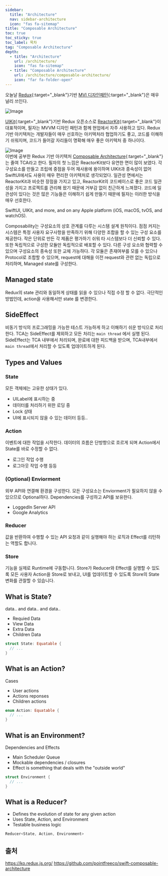 ```yaml
---
sidebar:
  title: "Architecture"
  nav: sidebar-architecture
  icon: "fas fa-sitemap"
title: "Composable Architecture"
toc: true
toc_sticky: true
toc_label: 목차
tag: "Composable Architecture"
depth:
  - title: "Architecture"
    url: /architecture/
    icon: "fas fa-sitemap"
  - title: "Composable Architecture"
    url: /architecture/composable-architecture/
    icon: "far fa-folder-open"
---
```

오늘날 [<i class="fas fa-link"></i>Redux](https://github.com/reduxjs/redux){:target="_blank"}기반 [<i class="fas fa-link"></i>MVI 디자인패턴](https://amsterdamstandard.com/en/post/modern-android-architecture-with-mvi-design-pattern){:target="_blank"}은 매우 널리 쓰인다.  

![Image](https://images.velog.io/images/wooder2050/post/22581891-9ac2-40c9-bfba-bf9b7dfe6b67/redux.jpg)  

[<i class="fas fa-link"></i> UIKit](https://developer.apple.com/documentation/uikit){:target="_blank"}기반 Redux 오픈소스로 [<i class="fas fa-link"></i> ReactorKit](https://github.com/ReactorKit/ReactorKit){:target="_blank"}이 대표적이며, 필자는 MVVM 디자인 패턴과 함께 현업에서 자주 사용하고 있다. Redux기반 아키텍처는 개발자들이 매우 선호하는 아키텍처라 협업하기도 좋고, 코드를 이해하기 쉬워지며, 코드가 들어갈 자리들이 명확해 매우 좋은 아키텍처 중 하나이다. 

![Image](https://i0.wp.com/hanamon.kr/wp-content/uploads/2021/07/%E1%84%85%E1%85%B5%E1%84%83%E1%85%A5%E1%86%A8%E1%84%89%E1%85%B3-%E1%84%89%E1%85%A1%E1%86%BC%E1%84%90%E1%85%A2%E1%84%80%E1%85%AA%E1%86%AB%E1%84%85%E1%85%B5-%E1%84%83%E1%85%A1%E1%86%AB%E1%84%80%E1%85%A8.png?resize=919%2C492&ssl=1)  
이번에 공부한 Redux 기반 아키텍처 [<i class="fas fa-link"></i> Composable Architecture](https://github.com/pointfreeco/swift-composable-architecture){:target="_blank"}는 줄여 TCA라고 한다. 필자의 첫 느낌은 ReactorKit보다 유연한 면이 많이 보였다. 각 구성요소를 만들고 조립에 중점을 두어 재사용에 용이하며 UIKit과 종속성이 없어 SwiftUI에서도 사용이 매우 편리한 아키텍처로 생각되었다. 일관성 면에서는 ReactorKit과 비슷한 장점을 가지고 있고, ReactorKit의 코드베이스로 좋은 코드 일관성을 가지고 프로젝트를 관리해 왔기 때문에 거부감 없이 친근하게 느껴졌다. 코드에 일관성이 있다는 것은 많은 기능들은 이해하기 쉽게 만들기 때문에 필자는 이러한 방식을 매우 선호한다.

>
SwiftUI, UIKit, and more, and on any Apple platform (iOS, macOS, tvOS, and watchOS).


Composability는 구성요소의 상호 관계를 다루는 시스템 설계 원칙이다. 점점 커지는 시스템은 특정 사용자 요구사항을 만족하기 위해 다양한 조합을 할 수 있는 구성 요소를 제공한다. 작은 단위로 만든 각 제품은 평가하기 쉬워 타 시스템보다 더 신뢰할 수 있다. 또한 독립적으로 구성한 모듈만 독립적으로 배포할 수 있다. 다른 구성 요소와 협력할 수 있으며 구성요소의 종속성 또한 교체 가능하다. 각 모듈은 존재여부를 모를 수 있으나 Protocol로 조합할 수 있으며, request에 대해을 이전 request와 관련 없는 독립으로 처리하며, Managed state를 구성한다.

## Managed state
Redux의 state 관리와 동일하게 상태를 읽을 수 있으나 직접 수정 할 수 없다. 극단적인 방법인데, action을 사용해서만 state 를 변경한다.

## SideEffect
비동기 방식의 프로그래밍을 가능한 테스트 가능하게 하고 이해하기 쉬운 방식으로 처리한다. TCA는 SideEffect를 제외하고 모든 처리는 `main thread` 에서 실행 된다. SideEffect는 TCA 내부에서 처리되며, 완료에 대한 피드백을 받으며,  TCA내부에서 `main thread`에서 처리할 수 있도록 업데이트하게 된다.

<!--### Modeling-->
<!--모델링은 현실에 대한 의도적인 추상화로 이해되며, 그 결과 개념화 및 기본 가정 및 제약에 대한 형식적인 사양이 생성된다. 특히 컴퓨터에서 실행 가능한 버전의 구현을 지원하는 데 사용되는 모델에 관심이 있다. 모델링은 개념화를 목표로 하지만 시뮬레이션 문제는 주로 구현에 중점을 둔다. 즉, 모델링은 추상화 수준에 있는 반면 시뮬레이션은 구현 수준에 있다.-->

## Types and Values
### State
모든 객체에는 고유한 상태가 있다. 
* UILabel에 표시하는 중
* 데이터를 처리하기 위한 로딩 중
* Lock 상태 
* UI에 표시되지 않을 수 있는 데이터 등등..


### Action
이벤트에 대한 작업을 시작한다. 데이터의 흐름은 단방향으로 흐르게 되며 Action에서 State를 바로 수정할 수 없다.
* 로그인 작업 수행
* 로그아웃 작업 수행 등등

### (Optional) Enviorment
외부 API와 연결해 환경을 구성한다. 모든 구성요소는 Enviorment가 필요하지 않을 수 있으므로 Optional하다. Dependencies를 구성하고 API를 보유한다.
* LoggedIn Server API
* Google Analytics

### Reducer
값을 반환하여 수행할 수 있는 API 요청과 같이 실행해야 하는 로직과 Effect를 리턴하는 역할도 합니다.
### Store
기능을 실제로 Runtime에 구동합니다. Store가 Reducer와 Effect를 실행할 수 있도록 모든 사용자 Action을 Store로 보내고, UI를 업데이트할 수 있도록 Store의 State 변화를 관찰할 수 있습니다.

## What is State?
data.. and data.. and data..
* Requied Data
* View Data
* Extra Data
* Children Data

```swift
struct State: Equatable {
  // ...
}
```

## What is an Action?
Cases
* User actions
* Actions reponses
* Children actions

```swift
enum Action: Equatable {
  // ...
}
```

## What is an Environment?
Dependencies and Effects
* Main Scheduler Queue
* Mockable dependencies / closures
* Effect is something that deals with the "outside world"

```swift
struct Environment {
  // ...
}
```

## What is a Reducer?
* Defines the evolution of state for any given action
* Uses State, Action, and Environment
* Testable business logic

```swift
Reducer<State, Action, Environment>
```


## 출처
https://ko.redux.js.org/
https://github.com/pointfreeco/swift-composable-architecture
